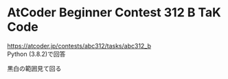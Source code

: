 # AtCoder Beginner Contest 312 B TaK Code  
https://atcoder.jp/contests/abc312/tasks/abc312_b  
Python (3.8.2)で回答  

黒白の範囲見て回る
